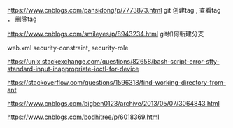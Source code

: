 https://www.cnblogs.com/pansidong/p/7773873.html
git 创建tag , 查看tag ， 删除tag

https://www.cnblogs.com/smileyes/p/8943234.html
git如何新建分支

web.xml security-constraint, security-role


https://unix.stackexchange.com/questions/82658/bash-script-error-stty-standard-input-inappropriate-ioctl-for-device

https://stackoverflow.com/questions/1596318/find-working-directory-from-ant

https://www.cnblogs.com/bigben0123/archive/2013/05/07/3064843.html

https://www.cnblogs.com/bodhitree/p/6018369.html

